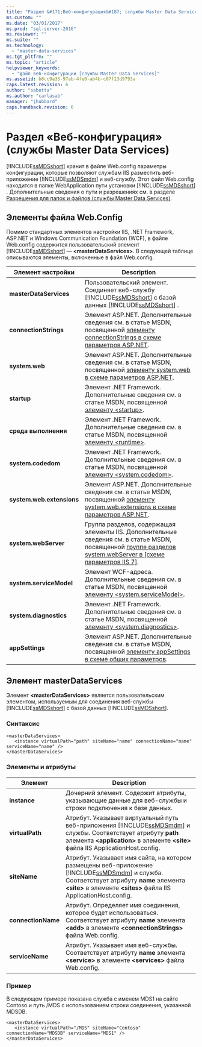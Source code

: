 ```yaml
---
title: "Раздел &#171;Веб-конфигурация&#187; (службы Master Data Services) | Microsoft Docs"
ms.custom: ""
ms.date: "03/01/2017"
ms.prod: "sql-server-2016"
ms.reviewer: ""
ms.suite: ""
ms.technology: 
  - "master-data-services"
ms.tgt_pltfrm: ""
ms.topic: "article"
helpviewer_keywords: 
  - "файл веб-конфигурации [службы Master Data Services]"
ms.assetid: b8cc9a35-97ab-4fe0-ab4b-c07f13d9793a
caps.latest.revision: 6
author: "sabotta"
ms.author: "carlasab"
manager: "jhubbard"
caps.handback.revision: 6
---
```

# Раздел &#171;Веб-конфигурация&#187; (службы Master Data Services)
  [!INCLUDE[ssMDSshort](../includes/ssmdsshort-md.md)] хранит в файле Web.config параметры конфигурации, которые позволяют службам IIS разместить веб-приложение [!INCLUDE[ssMDSmdm](../includes/ssmdsmdm-md.md)] и веб-службу. Этот файл Web.config находится в папке WebApplication пути установки [!INCLUDE[ssMDSshort](../includes/ssmdsshort-md.md)] . Дополнительные сведения о пути и разрешениях см. в разделе [Разрешения для папок и файлов (службы Master Data Services)](../master-data-services/folder-and-file-permissions-master-data-services.md).  
  
## Элементы файла Web.Config  
 Помимо стандартных элементов настройки IIS, .NET Framework, ASP.NET и Windows Communication Foundation (WCF), в файле Web.config содержится пользовательский элемент [!INCLUDE[ssMDSshort](../includes/ssmdsshort-md.md)] — **\<masterDataServices>**. В следующей таблице описываются элементы, включенные в файл Web.config.  
  
|Элемент настройки|Description|  
|---------------------------|-----------------|  
|**masterDataServices**|Пользовательский элемент. Соединяет веб-службу [!INCLUDE[ssMDSshort](../includes/ssmdsshort-md.md)] с базой данных [!INCLUDE[ssMDSshort](../includes/ssmdsshort-md.md)] .|  
|**connectionStrings**|Элемент ASP.NET. Дополнительные сведения см. в статье MSDN, посвященной [элементу connectionStrings в схеме параметров ASP.NET](http://go.microsoft.com/fwlink/?LinkId=178347).|  
|**system.web**|Элемент ASP.NET. Дополнительные сведения см. в статье MSDN, посвященной [элементу system.web в схеме параметров ASP.NET](http://go.microsoft.com/fwlink/?LinkId=178348).|  
|**startup**|Элемент .NET Framework. Дополнительные сведения см. в статье MSDN, посвященной [элементу \<startup>](http://go.microsoft.com/fwlink/?LinkId=178349).|  
|**среда выполнения**|Элемент .NET Framework. Дополнительные сведения см. в статье MSDN, посвященной [элементу \<runtime>](http://go.microsoft.com/fwlink/?LinkId=178350).|  
|**system.codedom**|Элемент .NET Framework. Дополнительные сведения см. в статье MSDN, посвященной [элементу \<system.codedom>](http://go.microsoft.com/fwlink/?LinkId=178351).|  
|**system.web.extensions**|Элемент ASP.NET. Дополнительные сведения см. в статье MSDN, посвященной [элементу system.web.extensions в схеме параметров ASP.NET](http://go.microsoft.com/fwlink/?LinkId=178352).|  
|**system.webServer**|Группа разделов, содержащая элементы IIS. Дополнительные сведения см. в статье MSDN, посвященной [группе разделов system.webServer в \[схеме параметров IIS 7\]](http://go.microsoft.com/fwlink/?LinkId=178353).|  
|**system.serviceModel**|Элемент WCF-адреса. Дополнительные сведения см. в статье MSDN, посвященной [элементу \<system.serviceModel>](http://go.microsoft.com/fwlink/?LinkId=178354).|  
|**system.diagnostics**|Элемент .NET Framework. Дополнительные сведения см. в статье MSDN, посвященной [элементу \<system.diagnostics>](http://go.microsoft.com/fwlink/?LinkId=178355).|  
|**appSettings**|Элемент ASP.NET. Дополнительные сведения см. в статье MSDN, посвященной [элементу appSettings в схеме общих параметров](http://go.microsoft.com/fwlink/?LinkId=178356).|  
  
## Элемент masterDataServices  
 Элемент **\<masterDataServices>** является пользовательским элементом, используемым для соединения веб-службы [!INCLUDE[ssMDSshort](../includes/ssmdsshort-md.md)] с базой данных [!INCLUDE[ssMDSshort](../includes/ssmdsshort-md.md)].  
  
### Синтаксис  
  
```  
<masterDataServices>  
   <instance virtualPath="path" siteName="name" connectionName="name" serviceName="name" />  
</masterDataServices>  
```  
  
### Элементы и атрибуты  
  
|Элемент|Description|  
|----------|-----------------|  
|**instance**|Дочерний элемент. Содержит атрибуты, указывающие данные для веб-службы и строки подключения к базе данных.|  
|**virtualPath**|Атрибут. Указывает виртуальный путь веб-приложения [!INCLUDE[ssMDSmdm](../includes/ssmdsmdm-md.md)] и службы. Соответствует атрибуту **path** элемента **\<application>** в элементе **\<site>** файла IIS ApplicationHost.config.|  
|**siteName**|Атрибут. Указывает имя сайта, на котором размещены веб-приложение [!INCLUDE[ssMDSmdm](../includes/ssmdsmdm-md.md)] и служба. Соответствует атрибуту **name** элемента **\<site>** в элементе **\<sites>** файла IIS ApplicationHost.config.|  
|**connectionName**|Атрибут. Определяет имя соединения, которое будет использоваться. Соответствует атрибуту **name** элемента **\<add>** в элементе **\<connectionStrings>** файла Web.config.|  
|**serviceName**|Атрибут. Указывает имя веб-службы. Соответствует атрибуту **name** элемента **\<service>** в элементе **\<services>** файла Web.config.|  
  
### Пример  
 В следующем примере показана служба с именем MDS1 на сайте Contoso и путь /MDS с использованием строки соединения, указанной MDSDB.  
  
```  
<masterDataServices>  
   <instance virtualPath="/MDS" siteName="Contoso" connectionName="MDSDB" serviceName="MDS1" />  
</masterDataServices>  
```  
  
  
